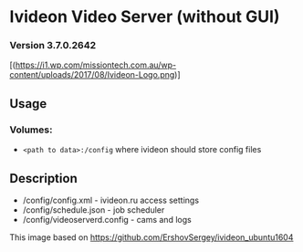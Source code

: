 # Ivideon Video Server (without GUI)
### Version 3.7.0.2642

[(https://i1.wp.com/missiontech.com.au/wp-content/uploads/2017/08/Ivideon-Logo.png)]

## Usage

### Volumes:

* `<path to data>:/config`
where ivideon should store config files

## Description

* /config/config.xml - ivideon.ru access settings
* /config/schedule.json - job scheduler
* /config/videoserverd.config - cams and logs

This image based on https://github.com/ErshovSergey/ivideon_ubuntu1604

